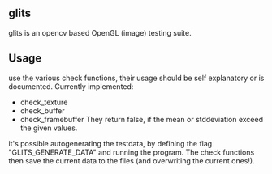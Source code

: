 glits
-----

glits is an opencv based OpenGL (image) testing suite.

Usage
-----

use the various check functions, their usage should be self explanatory or is documented. Currently implemented:
 - check_texture
 - check_buffer
 - check_framebuffer
They return false, if the mean or stddeviation exceed the given values.

it's possible autogenerating the testdata, by defining the flag "GLITS_GENERATE_DATA" and running the program. The check functions then save the current data to the files (and overwriting the current ones!).

